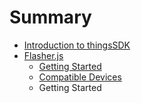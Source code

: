 # Summary

* [Introduction to thingsSDK](README.md)
* [Flasher.js](methods.md)
   * [Getting Started](flasher.js/getting_started.md)
   * [Compatible Devices](flasher.js/compatible_devices.md)
   * Getting Started

